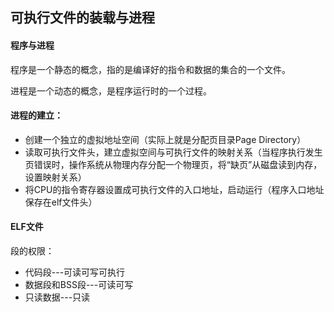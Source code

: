 ## 可执行文件的装载与进程

#### 程序与进程

程序是一个静态的概念，指的是编译好的指令和数据的集合的一个文件。

进程是一个动态的概念，是程序运行时的一个过程。

#### 进程的建立：

- 创建一个独立的虚拟地址空间（实际上就是分配页目录Page Directory）
- 读取可执行文件头，建立虚拟空间与可执行文件的映射关系（当程序执行发生页错误时，操作系统从物理内存分配一个物理页，将“缺页”从磁盘读到内存，设置映射关系）
- 将CPU的指令寄存器设置成可执行文件的入口地址，启动运行（程序入口地址保存在elf文件头）

#### ELF文件

段的权限：

- 代码段---可读可写可执行
- 数据段和BSS段---可读可写
- 只读数据---只读

